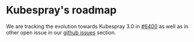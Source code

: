 
# Kubespray's roadmap

We are tracking the evolution towards Kubespray 3.0 in [#6400](https://github.com/kubernetes-sigs/kubespray/issues/6400) as well as in other open issue in our [github issues](https://github.com/kubernetes-sigs/kubespray/issues/) section.